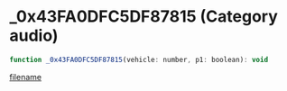 # _0x43FA0DFC5DF87815 (Category audio)

```js
function _0x43FA0DFC5DF87815(vehicle: number, p1: boolean): void
```

[filename](_0x43FA0DFC5DF87815_m.md ':include')